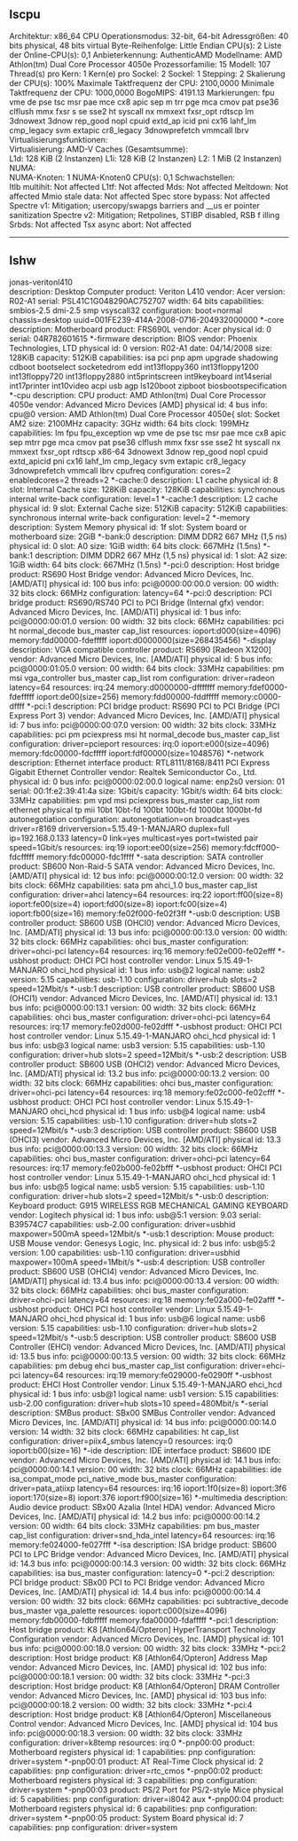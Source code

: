 ## lscpu

Architektur:                       x86_64
  CPU Operationsmodus:             32-bit, 64-bit
  Adressgrößen:                    40 bits physical, 48 bits virtual
  Byte-Reihenfolge:                Little Endian
CPU(s):                            2
  Liste der Online-CPU(s):         0,1
Anbieterkennung:                   AuthenticAMD
  Modellname:                      AMD Athlon(tm) Dual Core Processor 4050e
    Prozessorfamilie:              15
    Modell:                        107
    Thread(s) pro Kern:            1
    Kern(e) pro Sockel:            2
    Sockel:                        1
    Stepping:                      2
    Skalierung der CPU(s):         100%
    Maximale Taktfrequenz der CPU: 2100,0000
    Minimale Taktfrequenz der CPU: 1000,0000
    BogoMIPS:                      4191.13
    Markierungen:                  fpu vme de pse tsc msr pae mce cx8 apic sep m
                                   trr pge mca cmov pat pse36 clflush mmx fxsr s
                                   se sse2 ht syscall nx mmxext fxsr_opt rdtscp 
                                   lm 3dnowext 3dnow rep_good nopl cpuid extd_ap
                                   icid pni cx16 lahf_lm cmp_legacy svm extapic 
                                   cr8_legacy 3dnowprefetch vmmcall lbrv
Virtualisierungsfunktionen:        
  Virtualisierung:                 AMD-V
Caches (Gesamtsumme):              
  L1d:                             128 KiB (2 Instanzen)
  L1i:                             128 KiB (2 Instanzen)
  L2:                              1 MiB (2 Instanzen)
NUMA:                              
  NUMA-Knoten:                     1
  NUMA-Knoten0 CPU(s):             0,1
Schwachstellen:                    
  Itlb multihit:                   Not affected
  L1tf:                            Not affected
  Mds:                             Not affected
  Meltdown:                        Not affected
  Mmio stale data:                 Not affected
  Spec store bypass:               Not affected
  Spectre v1:                      Mitigation; usercopy/swapgs barriers and __us
                                   er pointer sanitization
  Spectre v2:                      Mitigation; Retpolines, STIBP disabled, RSB f
                                   illing
  Srbds:                           Not affected
  Tsx async abort:                 Not affected

---
## lshw

jonas-veritonl410           
    description: Desktop Computer
    product: Veriton L410
    vendor: Acer
    version: R02-A1
    serial: PSL41C1G048290AC752707
    width: 64 bits
    capabilities: smbios-2.5 dmi-2.5 smp vsyscall32
    configuration: boot=normal chassis=desktop uuid=001FE239-414A-2008-0716-204932000000
  *-core
       description: Motherboard
       product: FRS690L
       vendor: Acer
       physical id: 0
       serial: 04R782601615
     *-firmware
          description: BIOS
          vendor: Phoenix Technologies, LTD
          physical id: 0
          version: R02-A1
          date: 04/14/2008
          size: 128KiB
          capacity: 512KiB
          capabilities: isa pci pnp apm upgrade shadowing cdboot bootselect socketedrom edd int13floppy360 int13floppy1200 int13floppy720 int13floppy2880 int5printscreen int9keyboard int14serial int17printer int10video acpi usb agp ls120boot zipboot biosbootspecification
     *-cpu
          description: CPU
          product: AMD Athlon(tm) Dual Core Processor 4050e
          vendor: Advanced Micro Devices [AMD]
          physical id: 4
          bus info: cpu@0
          version: AMD Athlon(tm) Dual Core Processor 4050e{
          slot: Socket AM2
          size: 2100MHz
          capacity: 3GHz
          width: 64 bits
          clock: 199MHz
          capabilities: lm fpu fpu_exception wp vme de pse tsc msr pae mce cx8 apic sep mtrr pge mca cmov pat pse36 clflush mmx fxsr sse sse2 ht syscall nx mmxext fxsr_opt rdtscp x86-64 3dnowext 3dnow rep_good nopl cpuid extd_apicid pni cx16 lahf_lm cmp_legacy svm extapic cr8_legacy 3dnowprefetch vmmcall lbrv cpufreq
          configuration: cores=2 enabledcores=2 threads=2
        *-cache:0
             description: L1 cache
             physical id: 8
             slot: Internal Cache
             size: 128KiB
             capacity: 128KiB
             capabilities: synchronous internal write-back
             configuration: level=1
        *-cache:1
             description: L2 cache
             physical id: 9
             slot: External Cache
             size: 512KiB
             capacity: 512KiB
             capabilities: synchronous internal write-back
             configuration: level=2
     *-memory
          description: System Memory
          physical id: 1f
          slot: System board or motherboard
          size: 2GiB
        *-bank:0
             description: DIMM DDR2 667 MHz (1,5 ns)
             physical id: 0
             slot: A0
             size: 1GiB
             width: 64 bits
             clock: 667MHz (1.5ns)
        *-bank:1
             description: DIMM DDR2 667 MHz (1,5 ns)
             physical id: 1
             slot: A2
             size: 1GiB
             width: 64 bits
             clock: 667MHz (1.5ns)
     *-pci:0
          description: Host bridge
          product: RS690 Host Bridge
          vendor: Advanced Micro Devices, Inc. [AMD/ATI]
          physical id: 100
          bus info: pci@0000:00:00.0
          version: 00
          width: 32 bits
          clock: 66MHz
          configuration: latency=64
        *-pci:0
             description: PCI bridge
             product: RS690/RS740 PCI to PCI Bridge (Internal gfx)
             vendor: Advanced Micro Devices, Inc. [AMD/ATI]
             physical id: 1
             bus info: pci@0000:00:01.0
             version: 00
             width: 32 bits
             clock: 66MHz
             capabilities: pci ht normal_decode bus_master cap_list
             resources: ioport:d000(size=4096) memory:fdd00000-fdefffff ioport:d0000000(size=268435456)
           *-display
                description: VGA compatible controller
                product: RS690 [Radeon X1200]
                vendor: Advanced Micro Devices, Inc. [AMD/ATI]
                physical id: 5
                bus info: pci@0000:01:05.0
                version: 00
                width: 64 bits
                clock: 33MHz
                capabilities: pm msi vga_controller bus_master cap_list rom
                configuration: driver=radeon latency=64
                resources: irq:24 memory:d0000000-dfffffff memory:fdef0000-fdefffff ioport:de00(size=256) memory:fdd00000-fddfffff memory:c0000-dffff
        *-pci:1
             description: PCI bridge
             product: RS690 PCI to PCI Bridge (PCI Express Port 3)
             vendor: Advanced Micro Devices, Inc. [AMD/ATI]
             physical id: 7
             bus info: pci@0000:00:07.0
             version: 00
             width: 32 bits
             clock: 33MHz
             capabilities: pci pm pciexpress msi ht normal_decode bus_master cap_list
             configuration: driver=pcieport
             resources: irq:0 ioport:e000(size=4096) memory:fdc00000-fdcfffff ioport:fdf00000(size=1048576)
           *-network
                description: Ethernet interface
                product: RTL8111/8168/8411 PCI Express Gigabit Ethernet Controller
                vendor: Realtek Semiconductor Co., Ltd.
                physical id: 0
                bus info: pci@0000:02:00.0
                logical name: enp2s0
                version: 01
                serial: 00:1f:e2:39:41:4a
                size: 1Gbit/s
                capacity: 1Gbit/s
                width: 64 bits
                clock: 33MHz
                capabilities: pm vpd msi pciexpress bus_master cap_list rom ethernet physical tp mii 10bt 10bt-fd 100bt 100bt-fd 1000bt 1000bt-fd autonegotiation
                configuration: autonegotiation=on broadcast=yes driver=r8169 driverversion=5.15.49-1-MANJARO duplex=full ip=192.168.0.133 latency=0 link=yes multicast=yes port=twisted pair speed=1Gbit/s
                resources: irq:19 ioport:ee00(size=256) memory:fdcff000-fdcfffff memory:fdc00000-fdc1ffff
        *-sata
             description: SATA controller
             product: SB600 Non-Raid-5 SATA
             vendor: Advanced Micro Devices, Inc. [AMD/ATI]
             physical id: 12
             bus info: pci@0000:00:12.0
             version: 00
             width: 32 bits
             clock: 66MHz
             capabilities: sata pm ahci_1.0 bus_master cap_list
             configuration: driver=ahci latency=64
             resources: irq:22 ioport:ff00(size=8) ioport:fe00(size=4) ioport:fd00(size=8) ioport:fc00(size=4) ioport:fb00(size=16) memory:fe02f000-fe02f3ff
        *-usb:0
             description: USB controller
             product: SB600 USB (OHCI0)
             vendor: Advanced Micro Devices, Inc. [AMD/ATI]
             physical id: 13
             bus info: pci@0000:00:13.0
             version: 00
             width: 32 bits
             clock: 66MHz
             capabilities: ohci bus_master
             configuration: driver=ohci-pci latency=64
             resources: irq:16 memory:fe02e000-fe02efff
           *-usbhost
                product: OHCI PCI host controller
                vendor: Linux 5.15.49-1-MANJARO ohci_hcd
                physical id: 1
                bus info: usb@2
                logical name: usb2
                version: 5.15
                capabilities: usb-1.10
                configuration: driver=hub slots=2 speed=12Mbit/s
        *-usb:1
             description: USB controller
             product: SB600 USB (OHCI1)
             vendor: Advanced Micro Devices, Inc. [AMD/ATI]
             physical id: 13.1
             bus info: pci@0000:00:13.1
             version: 00
             width: 32 bits
             clock: 66MHz
             capabilities: ohci bus_master
             configuration: driver=ohci-pci latency=64
             resources: irq:17 memory:fe02d000-fe02dfff
           *-usbhost
                product: OHCI PCI host controller
                vendor: Linux 5.15.49-1-MANJARO ohci_hcd
                physical id: 1
                bus info: usb@3
                logical name: usb3
                version: 5.15
                capabilities: usb-1.10
                configuration: driver=hub slots=2 speed=12Mbit/s
        *-usb:2
             description: USB controller
             product: SB600 USB (OHCI2)
             vendor: Advanced Micro Devices, Inc. [AMD/ATI]
             physical id: 13.2
             bus info: pci@0000:00:13.2
             version: 00
             width: 32 bits
             clock: 66MHz
             capabilities: ohci bus_master
             configuration: driver=ohci-pci latency=64
             resources: irq:18 memory:fe02c000-fe02cfff
           *-usbhost
                product: OHCI PCI host controller
                vendor: Linux 5.15.49-1-MANJARO ohci_hcd
                physical id: 1
                bus info: usb@4
                logical name: usb4
                version: 5.15
                capabilities: usb-1.10
                configuration: driver=hub slots=2 speed=12Mbit/s
        *-usb:3
             description: USB controller
             product: SB600 USB (OHCI3)
             vendor: Advanced Micro Devices, Inc. [AMD/ATI]
             physical id: 13.3
             bus info: pci@0000:00:13.3
             version: 00
             width: 32 bits
             clock: 66MHz
             capabilities: ohci bus_master
             configuration: driver=ohci-pci latency=64
             resources: irq:17 memory:fe02b000-fe02bfff
           *-usbhost
                product: OHCI PCI host controller
                vendor: Linux 5.15.49-1-MANJARO ohci_hcd
                physical id: 1
                bus info: usb@5
                logical name: usb5
                version: 5.15
                capabilities: usb-1.10
                configuration: driver=hub slots=2 speed=12Mbit/s
              *-usb:0
                   description: Keyboard
                   product: G915 WIRELESS RGB MECHANICAL GAMING KEYBOARD
                   vendor: Logitech
                   physical id: 1
                   bus info: usb@5:1
                   version: 9.03
                   serial: B39574C7
                   capabilities: usb-2.00
                   configuration: driver=usbhid maxpower=500mA speed=12Mbit/s
              *-usb:1
                   description: Mouse
                   product: USB Mouse
                   vendor: Genesys Logic, Inc.
                   physical id: 2
                   bus info: usb@5:2
                   version: 1.00
                   capabilities: usb-1.10
                   configuration: driver=usbhid maxpower=100mA speed=1Mbit/s
        *-usb:4
             description: USB controller
             product: SB600 USB (OHCI4)
             vendor: Advanced Micro Devices, Inc. [AMD/ATI]
             physical id: 13.4
             bus info: pci@0000:00:13.4
             version: 00
             width: 32 bits
             clock: 66MHz
             capabilities: ohci bus_master
             configuration: driver=ohci-pci latency=64
             resources: irq:18 memory:fe02a000-fe02afff
           *-usbhost
                product: OHCI PCI host controller
                vendor: Linux 5.15.49-1-MANJARO ohci_hcd
                physical id: 1
                bus info: usb@6
                logical name: usb6
                version: 5.15
                capabilities: usb-1.10
                configuration: driver=hub slots=2 speed=12Mbit/s
        *-usb:5
             description: USB controller
             product: SB600 USB Controller (EHCI)
             vendor: Advanced Micro Devices, Inc. [AMD/ATI]
             physical id: 13.5
             bus info: pci@0000:00:13.5
             version: 00
             width: 32 bits
             clock: 66MHz
             capabilities: pm debug ehci bus_master cap_list
             configuration: driver=ehci-pci latency=64
             resources: irq:19 memory:fe029000-fe0290ff
           *-usbhost
                product: EHCI Host Controller
                vendor: Linux 5.15.49-1-MANJARO ehci_hcd
                physical id: 1
                bus info: usb@1
                logical name: usb1
                version: 5.15
                capabilities: usb-2.00
                configuration: driver=hub slots=10 speed=480Mbit/s
        *-serial
             description: SMBus
             product: SBx00 SMBus Controller
             vendor: Advanced Micro Devices, Inc. [AMD/ATI]
             physical id: 14
             bus info: pci@0000:00:14.0
             version: 14
             width: 32 bits
             clock: 66MHz
             capabilities: ht cap_list
             configuration: driver=piix4_smbus latency=0
             resources: irq:0 ioport:b00(size=16)
        *-ide
             description: IDE interface
             product: SB600 IDE
             vendor: Advanced Micro Devices, Inc. [AMD/ATI]
             physical id: 14.1
             bus info: pci@0000:00:14.1
             version: 00
             width: 32 bits
             clock: 66MHz
             capabilities: ide isa_compat_mode pci_native_mode bus_master
             configuration: driver=pata_atiixp latency=64
             resources: irq:16 ioport:1f0(size=8) ioport:3f6 ioport:170(size=8) ioport:376 ioport:f900(size=16)
        *-multimedia
             description: Audio device
             product: SBx00 Azalia (Intel HDA)
             vendor: Advanced Micro Devices, Inc. [AMD/ATI]
             physical id: 14.2
             bus info: pci@0000:00:14.2
             version: 00
             width: 64 bits
             clock: 33MHz
             capabilities: pm bus_master cap_list
             configuration: driver=snd_hda_intel latency=64
             resources: irq:16 memory:fe024000-fe027fff
        *-isa
             description: ISA bridge
             product: SB600 PCI to LPC Bridge
             vendor: Advanced Micro Devices, Inc. [AMD/ATI]
             physical id: 14.3
             bus info: pci@0000:00:14.3
             version: 00
             width: 32 bits
             clock: 66MHz
             capabilities: isa bus_master
             configuration: latency=0
        *-pci:2
             description: PCI bridge
             product: SBx00 PCI to PCI Bridge
             vendor: Advanced Micro Devices, Inc. [AMD/ATI]
             physical id: 14.4
             bus info: pci@0000:00:14.4
             version: 00
             width: 32 bits
             clock: 66MHz
             capabilities: pci subtractive_decode bus_master vga_palette
             resources: ioport:c000(size=4096) memory:fdb00000-fdbfffff memory:fda00000-fdafffff
     *-pci:1
          description: Host bridge
          product: K8 [Athlon64/Opteron] HyperTransport Technology Configuration
          vendor: Advanced Micro Devices, Inc. [AMD]
          physical id: 101
          bus info: pci@0000:00:18.0
          version: 00
          width: 32 bits
          clock: 33MHz
     *-pci:2
          description: Host bridge
          product: K8 [Athlon64/Opteron] Address Map
          vendor: Advanced Micro Devices, Inc. [AMD]
          physical id: 102
          bus info: pci@0000:00:18.1
          version: 00
          width: 32 bits
          clock: 33MHz
     *-pci:3
          description: Host bridge
          product: K8 [Athlon64/Opteron] DRAM Controller
          vendor: Advanced Micro Devices, Inc. [AMD]
          physical id: 103
          bus info: pci@0000:00:18.2
          version: 00
          width: 32 bits
          clock: 33MHz
     *-pci:4
          description: Host bridge
          product: K8 [Athlon64/Opteron] Miscellaneous Control
          vendor: Advanced Micro Devices, Inc. [AMD]
          physical id: 104
          bus info: pci@0000:00:18.3
          version: 00
          width: 32 bits
          clock: 33MHz
          configuration: driver=k8temp
          resources: irq:0
     *-pnp00:00
          product: Motherboard registers
          physical id: 1
          capabilities: pnp
          configuration: driver=system
     *-pnp00:01
          product: AT Real-Time Clock
          physical id: 2
          capabilities: pnp
          configuration: driver=rtc_cmos
     *-pnp00:02
          product: Motherboard registers
          physical id: 3
          capabilities: pnp
          configuration: driver=system
     *-pnp00:03
          product: PS/2 Port for PS/2-style Mice
          physical id: 5
          capabilities: pnp
          configuration: driver=i8042 aux
     *-pnp00:04
          product: Motherboard registers
          physical id: 6
          capabilities: pnp
          configuration: driver=system
     *-pnp00:05
          product: System Board
          physical id: 7
          capabilities: pnp
          configuration: driver=system
